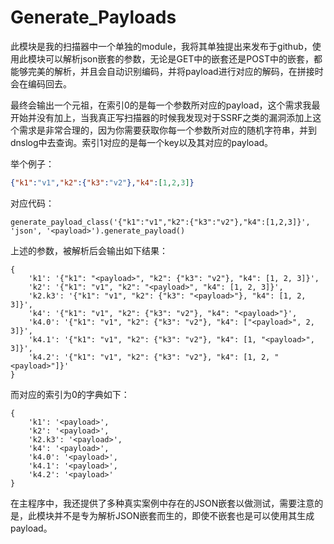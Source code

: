 # Generate_Payloads

此模块是我的扫描器中一个单独的module，我将其单独提出来发布于github，使用此模块可以解析json嵌套的参数，无论是GET中的嵌套还是POST中的嵌套，都能够完美的解析，并且会自动识别编码，并将payload进行对应的解码，在拼接时会在编码回去。

最终会输出一个元祖，在索引0的是每一个参数所对应的payload，这个需求我最开始并没有加上，当我真正写扫描器的时候我发现对于SSRF之类的漏洞添加上这个需求是非常合理的，因为你需要获取你每一个参数所对应的随机字符串，并到dnslog中去查询。索引1对应的是每一个key以及其对应的payload。

举个例子：

```json
{"k1":"v1","k2":{"k3":"v2"},"k4":[1,2,3]}
```

对应代码：

```
generate_payload_class('{"k1":"v1","k2":{"k3":"v2"},"k4":[1,2,3]}', 'json', '<payload>').generate_payload()
```

上述的参数，被解析后会输出如下结果：

```
{
    'k1': '{"k1": "<payload>", "k2": {"k3": "v2"}, "k4": [1, 2, 3]}',
    'k2': '{"k1": "v1", "k2": "<payload>", "k4": [1, 2, 3]}',
    'k2.k3': '{"k1": "v1", "k2": {"k3": "<payload>"}, "k4": [1, 2, 3]}',
    'k4': '{"k1": "v1", "k2": {"k3": "v2"}, "k4": "<payload>"}',
    'k4.0': '{"k1": "v1", "k2": {"k3": "v2"}, "k4": ["<payload>", 2, 3]}',
    'k4.1': '{"k1": "v1", "k2": {"k3": "v2"}, "k4": [1, "<payload>", 3]}',
    'k4.2': '{"k1": "v1", "k2": {"k3": "v2"}, "k4": [1, 2, "<payload>"]}'
}
```

而对应的索引为0的字典如下：

```
{
    'k1': '<payload>',
    'k2': '<payload>',
    'k2.k3': '<payload>',
    'k4': '<payload>',
    'k4.0': '<payload>',
    'k4.1': '<payload>',
    'k4.2': '<payload>'
}
```

在主程序中，我还提供了多种真实案例中存在的JSON嵌套以做测试，需要注意的是，此模块并不是专为解析JSON嵌套而生的，即使不嵌套也是可以使用其生成payload。
